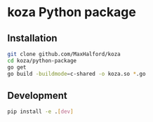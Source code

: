 # koza Python package

## Installation

```sh
git clone github.com/MaxHalford/koza
cd koza/python-package
go get
go build -buildmode=c-shared -o koza.so *.go
```

## Development

```sh
pip install -e .[dev]
```
